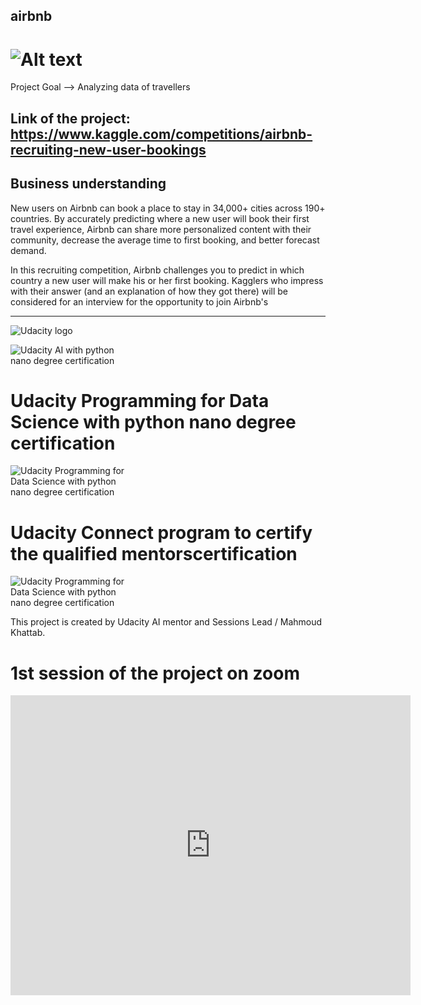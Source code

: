 airbnb
------------

<img
  src="https://upload.wikimedia.org/wikipedia/commons/thumb/6/69/Airbnb_Logo_B%C3%A9lo.svg/768px-Airbnb_Logo_B%C3%A9lo.svg.png?20140813142239"
  alt="Alt text"
  title="Optional title"
  style="display: inline-block; margin: 0 auto; max-width: 150px">
==============================

Project Goal --> Analyzing data of travellers

Link of the project:
https://www.kaggle.com/competitions/airbnb-recruiting-new-user-bookings
------------------------


Business understanding 
------------
New users on Airbnb can book a place to stay in 34,000+ cities across 190+ countries. By accurately predicting where a new user will book their first travel experience, Airbnb can share more personalized content with their community, decrease the average time to first booking, and better forecast demand.

In this recruiting competition, Airbnb challenges you to predict in which country a new user will make his or her first booking. Kagglers who impress with their answer (and an explanation of how they got there) will be considered for an interview for the opportunity to join Airbnb's

--------
<img
  src="https://www.udacity.com/www-proxy/contentful/assets/2y9b3o528xhq/2dmDLmWvCncVHcQ6lz9u5v/9ebc8c914fcf0e8b546bce78133b2a4a/OpenGraph_Udacity_Logo_Update__1_.png"
  alt="Udacity logo"
  title="Udacity logo"
  style="display: inline-block; margin: 0 auto; max-width: 150px">

<img
  src="https://s3-us-west-2.amazonaws.com/udacity-printer/production/certificates/c88a4c04-9240-4065-8c2e-bbc9160b95ba.svg"
  alt="Udacity AI with python nano degree certification"
  title="Udacity AI with python nano degree certification"
  style="display: inline-block; margin: 0 auto; max-width: 200px"> 

# Udacity Programming for Data Science with python nano degree certification 
<img
  src="https://s3-us-west-2.amazonaws.com/udacity-printer/production/certificates/d7bd185a-2430-42c6-97a5-ddafc684485d.svg"
  alt="Udacity Programming for Data Science with python nano degree certification"
  title="Udacity Programming for Data Science with python nano degree certification"
  style="display: inline-block; margin: 0 auto; max-width: 200px"> 

# Udacity Connect program to certify the qualified mentorscertification 
<img
  src="https://s3-us-west-2.amazonaws.com/udacity-printer/production/certificates/29341c76-6c2e-4825-bb56-febc01b48208.svg"
  alt="Udacity Programming for Data Science with python nano degree certification"
  title="Udacity AI with python nano degree certification"
  style="display: inline-block; margin: 0 auto; max-width: 200px"> 

This project is created by Udacity AI mentor and Sessions Lead / Mahmoud Khattab.

# 1st session of the project on zoom
<iframe
    width="640"
    height="480"
    src="https://www.youtube.com/embed/kV1aUANxt2E"
    frameborder="0"
    allow="accelerometer; autoplay; clipboard-write; encrypted-media; gyroscope; picture-in-picture; web-share"
    allowfullscreen
>
</iframe>
